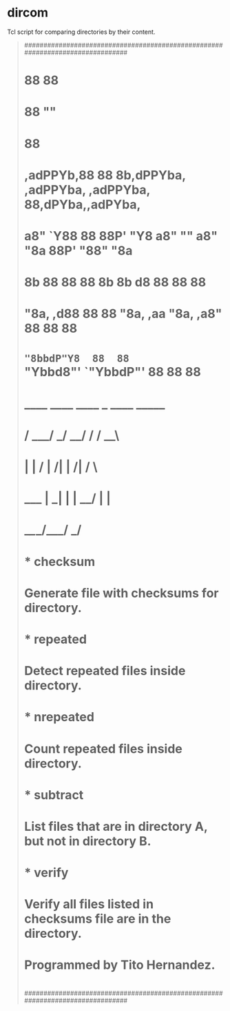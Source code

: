 # dircom
Tcl script for comparing directories by their content.

> ###############################################################################
> #                                                                             #
> #           88  88                                                            #
> #           88  ""                                                            #
> #           88                                                                #
> #   ,adPPYb,88  88  8b,dPPYba,   ,adPPYba,   ,adPPYba,   88,dPYba,,adPYba,    #
> #  a8"    `Y88  88  88P'   "Y8  a8"     ""  a8"     "8a  88P'   "88"    "8a   #
> #  8b       88  88  88          8b          8b       d8  88      88      88   #
> #  "8a,   ,d88  88  88          "8a,   ,aa  "8a,   ,a8"  88      88      88   #
> #   `"8bbdP"Y8  88  88           `"Ybbd8"'   `"YbbdP"'   88      88      88   #
> #                                      ____ ____ ____ _ ____ _____            #
> #                                     / ___/   _/  __/ /  __/__ __\           #
> #                                     |    |  / |  \/| |  \/| / \             #
> #                                     \___ |  \_|    | |  __/ | |             #
> #                                     \____\____\_/\_\_\_/    \_/             #
> #                                                                             #
> #   * checksum                                                                #
> #                                                                             #
> #         Generate file with checksums for directory.                         #
> #                                                                             #
> #   * repeated                                                                #
> #                                                                             #
> #         Detect repeated files inside directory.                             #
> #                                                                             #
> #   * nrepeated                                                               #
> #                                                                             #
> #         Count repeated files inside directory.                              #
> #                                                                             #
> #   * subtract                                                                #
> #                                                                             #
> #         List files that are in directory A, but not in directory B.         #
> #                                                                             #
> #   * verify                                                                  #
> #                                                                             #
> #         Verify all files listed in checksums file are in the directory.     #
> #                                                                             #
> #                                             Programmed by Tito Hernandez.   #
> #                                                                             #
> ###############################################################################
